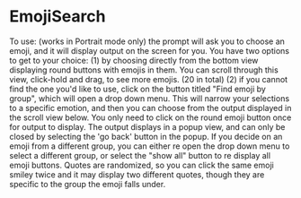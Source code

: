# EmojiSearch
To use: (works in Portrait mode only)
the prompt will ask you to choose an emoji, and it will display output on the screen for you. You have two options to get to your choice:
 (1) by choosing directly from the bottom view displaying round buttons with emojis in them. You can scroll through this view, click-hold and drag, to see more emojis. (20 in total)
 (2) if you cannot find the one you'd like to use, click on the button titled "Find emoji by group", which will open a drop down menu. This will narrow your selections to a specific emotion, and then you can choose from the output displayed in the scroll view below.
You only need to click on the round emoji button once for output to display. The output displays in a popup view, and can only be closed  by selecting the 'go back' button in the popup. If you decide on an emoji from a different group, you can either re open the drop down menu to select a different group, or select the "show all" button to re display all emoji buttons. Quotes are randomized, so you can click the same emoji smiley twice and it may display two different quotes, though they are specific to the group the emoji falls under.
